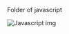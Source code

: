 Folder of javascript

![Javascript img](https://ronanlopes.me/wp-content/uploads/2020/11/javascript.png)
